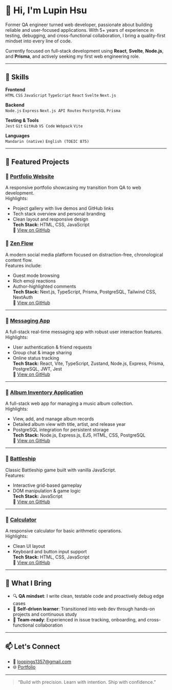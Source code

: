 # 👋 Hi, I'm Lupin Hsu

Former QA engineer turned web developer, passionate about building reliable and user-focused applications. With 5+ years of experience in testing, debugging, and cross-functional collaboration, I bring a quality-first mindset into every line of code.

Currently focused on full-stack development using **React**, **Svelte**, **Node.js**, and **Prisma**, and actively seeking my first web engineering role.

---

## 🧠 Skills

**Frontend**  
`HTML` `CSS` `JavaScript` `TypeScript` `React` `Svelte` `Next.js`

**Backend**  
`Node.js` `Express` `Next.js API Routes` `PostgreSQL` `Prisma`

**Testing & Tools**  
`Jest` `Git` `GitHub` `VS Code` `Webpack` `Vite`

**Languages**  
`Mandarin (native)` `English (TOEIC 875)`

---

## 📁 Featured Projects

### 🎨 [Portfolio Website](https://saaam485.github.io/portfolio/)  
A responsive portfolio showcasing my transition from QA to web development.  
Highlights:  
- Project gallery with live demos and GitHub links  
- Tech stack overview and personal branding  
- Clean layout and responsive design  
**Tech Stack:** HTML, CSS, JavaScript  
🔗 [View on GitHub](https://github.com/SAAAM485/portfolio)

### 🧘 [Zen Flow](https://zen-flow0.vercel.app/) 
A modern social media platform focused on distraction-free, chronological content flow.  
Features include:
- Guest mode browsing
- Rich emoji reactions
- Author-highlighted comments  
**Tech Stack:** Next.js, TypeScript, Prisma, PostgreSQL, Tailwind CSS, NextAuth  
🔗 [View on GitHub](https://github.com/SAAAM485/zen-flow)

---

### 💬 [Messaging App](https://messagingapp0730.netlify.app/login)  
A full-stack real-time messaging app with robust user interaction features.  
Highlights:
- User authentication & friend requests
- Group chat & image sharing
- Online status tracking  
**Tech Stack:** React, Vite, TypeScript, Zustand, Node.js, Express, Prisma, PostgreSQL, JWT, Jest  
🔗 [View on GitHub](https://github.com/SAAAM485/Messaging-App)

---

### 🎵 [Album Inventory Application](https://album-inventory-application.onrender.com/)  
A full-stack web app for managing a music album collection.  
Highlights:  
- View, add, and manage album records  
- Detailed album view with title, artist, and release year  
- PostgreSQL integration for persistent storage  
**Tech Stack:** Node.js, Express.js, EJS, HTML, CSS, PostgreSQL  
🔗 [View on GitHub](https://github.com/SAAAM485/Album-Inventory-Application)

---

### 🚢 [Battleship](https://saaam485.github.io/Battleship/)
Classic Battleship game built with vanilla JavaScript.  
Features:
- Interactive grid-based gameplay
- DOM manipulation & game logic  
**Tech Stack:** JavaScript  
🔗 [View on GitHub](https://github.com/SAAAM485/Battleship)

---

### 🧮 [Calculator](https://saaam485.github.io/Calculator/) 
A responsive calculator for basic arithmetic operations.  
Highlights:
- Clean UI layout
- Keyboard and button input support  
**Tech Stack:** HTML, CSS, JavaScript  
🔗 [View on GitHub](https://github.com/SAAAM485/Calculator)

---

## 🧠 What I Bring

- 🔍 **QA mindset**: I write clean, testable code and proactively debug edge cases
- 🧭 **Self-driven learner**: Transitioned into web dev through hands-on projects and continuous study
- 🤝 **Team-ready**: Experienced in issue tracking, onboarding, and cross-functional collaboration

---

## 📫 Let's Connect

- 📧 loopings1357@gmail.com  
- 🌐 [Portfolio](https://saaam485.github.io/portfolio/)  

---

> “Build with precision. Learn with intention. Ship with confidence.”

<!---
SAAAM485/SAAAM485 is a ✨ special ✨ repository because its `README.md` (this file) appears on your GitHub profile.
You can click the Preview link to take a look at your changes.
--->
